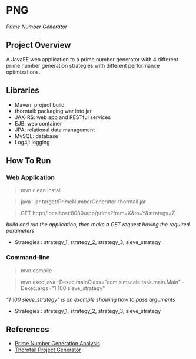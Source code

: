 # PNG
*Prime Number Generator*

## Project Overview

A JavaEE web application to a prime number generator with 4 different prime number generation strategies with different performance optimizations.

## Libraries
* Maven: project build
* thorntail: packaging war into jar
* JAX-RS: web app and RESTful services
* EJB: web container
* JPA: relational data management
* MySQL: database
* Log4j: logging

## How To Run

### Web Application

> mvn clean install

> java -jar target/PrimeNumberGenerator-thorntail.jar

> GET http://localhost:8080/app/prime?from=X&to=Y&strategy=Z

*build and run the application, then make a GET request having the required parameters*

* Strategies : strategy_1, strategy_2, strategy_3, sieve_strategy

### Command-line 

> mvn compile

> mvn exec:java -Dexec.mainClass="com.simscale.task.main.Main" -Dexec.args="1 100 sieve_strategy"

*"1 100 sieve_strategy" is an example showing how to pass arguments*

* Strategies : strategy_1, strategy_2, strategy_3, sieve_strategy

## References
* [Prime Number Generation Analysis](https://www.geeksforgeeks.org/analysis-different-methods-find-prime-number-python/)
* [Thorntail Project Generator](https://thorntail.io/generator/)
